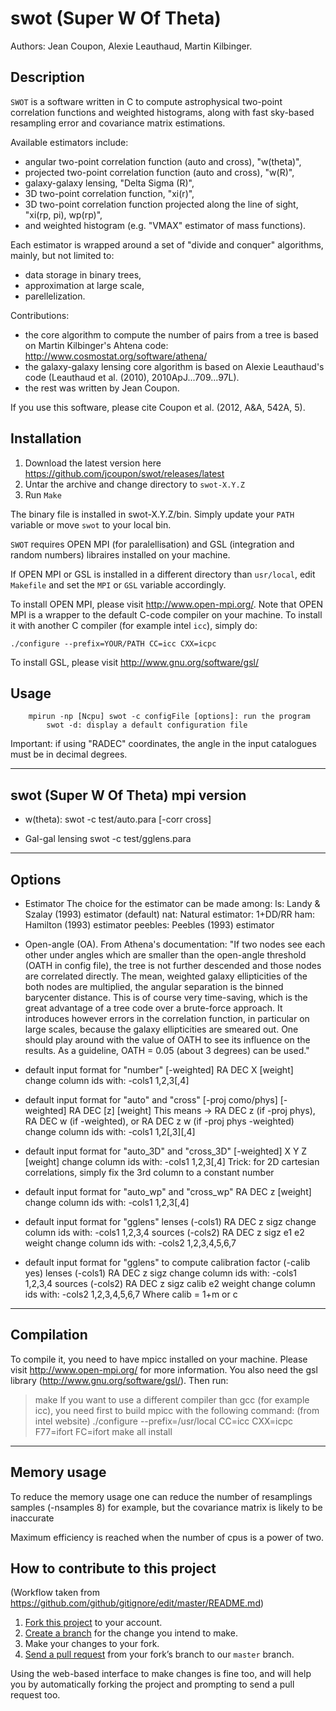 # swot (Super W Of Theta)

Authors: Jean Coupon, Alexie Leauthaud, Martin Kilbinger.

## Description

`SWOT` is a software written in C to compute astrophysical two-point correlation functions and weighted histograms, along with fast sky-based resampling error and covariance matrix estimations.

Available estimators include:
- angular two-point correlation function (auto and cross), "w(theta)",
- projected two-point correlation function (auto and cross), "w(R)",
- galaxy-galaxy lensing, "Delta Sigma (R)",
- 3D two-point correlation function, "xi(r)",
- 3D two-point correlation function projected along the line of sight, "xi(rp, pi), wp(rp)",
- and weighted histogram (e.g. "VMAX" estimator of mass functions).

Each estimator is wrapped around a set of "divide and conquer" algorithms, mainly, but not limited to:
- data storage in binary trees,
- approximation at large scale,
- parellelization.

Contributions:
- the core algorithm to compute the number of pairs from a tree is based on Martin Kilbinger's Ahtena code: http://www.cosmostat.org/software/athena/
- the galaxy-galaxy lensing core algorithm is based on Alexie Leauthaud's code (Leauthaud et al. (2010),  2010ApJ...709...97L).
- the rest was written by Jean Coupon.

If you use this software, please cite Coupon et al. (2012, A&A, 542A, 5).

## Installation

1. Download the latest version here https://github.com/jcoupon/swot/releases/latest
2. Untar the archive and change directory to `swot-X.Y.Z`
3. Run `Make`

The binary file is installed in swot-X.Y.Z/bin. Simply update your `PATH` variable or move `swot` to your local bin.

`SWOT` requires OPEN MPI (for paralellisation) and GSL (integration and random numbers) libraires installed on your machine. 

If OPEN MPI or GSL is installed in a different directory than `usr/local`, edit `Makefile` and set the `MPI` or `GSL` variable accordingly.

To install OPEN MPI, please visit http://www.open-mpi.org/. Note that OPEN MPI is a wrapper to the default C-code compiler on your machine. To install it with another C compiler (for example intel `icc`), simply do:
``` 
./configure --prefix=YOUR/PATH CC=icc CXX=icpc
```

To install GSL, please visit http://www.gnu.org/software/gsl/


## Usage


```
	mpirun -np [Ncpu] swot -c configFile [options]: run the program
        swot -d: display a default configuration file
```


Important: if using "RADEC" coordinates, the angle
in the input catalogues must be in decimal degrees.

-------------------------------------------------------------------------
swot (Super W Of Theta)  mpi version                                     
-------------------------------------------------------------------------

* w(theta):
swot -c test/auto.para [-corr cross]

* Gal-gal lensing
swot -c test/gglens.para

-------------------------------------------------------------------------
Options
-------------------------------------------------------------------------

* Estimator
The choice for the estimator can be made among:
ls: Landy & Szalay (1993) estimator (default)
nat: Natural estimator: 1+DD/RR
ham: Hamilton (1993) estimator
peebles: Peebles (1993) estimator

* Open-angle (OA). From Athena's documentation:
"If two nodes see each other under angles which are smaller than the open-angle
threshold (OATH in config file), the tree is not further descended and those
nodes are correlated directly. The mean, weighted galaxy ellipticities of the
both nodes are multiplied, the angular separation is the binned barycenter
distance.  This is of course very time-saving, which is the great advantage of a
tree code over a brute-force approach. It introduces however errors in the
correlation function, in particular on large scales, because the galaxy
ellipticities are smeared out. One should play around with the value of OATH to
see its influence on the results. As a guideline, OATH = 0.05 (about 3 degrees)
can be used."

* default input format for "number" [-weighted]
RA DEC X [weight]
change column ids with: -cols1 1,2,3[,4]

* default input format for "auto" and "cross" [-proj como/phys] [-weighted]
RA DEC [z] [weight]
This means -> RA DEC z (if -proj phys), RA DEC w (if -weighted), 
or  RA DEC z w (if -proj phys -weighted) 
change column ids with: -cols1 1,2[,3][,4]

* default input format for "auto_3D" and "cross_3D" [-weighted]
X Y Z [weight]
change column ids with: -cols1 1,2,3[,4]
Trick: for 2D cartesian correlations, simply fix the 3rd column
to a constant number

* default input format for "auto_wp" and "cross_wp"
RA DEC z [weight]
change column ids with: -cols1 1,2,3[,4]

* default input format for "gglens"
lenses (-cols1) RA DEC z sigz
change column ids with: -cols1 1,2,3,4
sources (-cols2) RA DEC z sigz e1 e2 weight
change column ids with: -cols2 1,2,3,4,5,6,7

* default input format for "gglens" to compute calibration factor (-calib yes)
lenses (-cols1) RA DEC z sigz
change column ids with: -cols1 1,2,3,4
sources (-cols2) RA DEC z sigz calib e2 weight
change column ids with: -cols2 1,2,3,4,5,6,7
Where calib = 1+m or c

-------------------------------------------------------------------------
Compilation
-------------------------------------------------------------------------

To compile it, you need to have mpicc installed on your 
machine. Please visit http://www.open-mpi.org/ for more 
information. You also need the gsl library
(http://www.gnu.org/software/gsl/). Then run:
> make
If you want to use a different compiler than gcc (for example icc),
you need first to build mpicc with the following command:
(from intel website)
> ./configure --prefix=/usr/local CC=icc CXX=icpc F77=ifort FC=ifort
> make all install

-------------------------------------------------------------------------
Memory usage
-------------------------------------------------------------------------

To reduce the memory usage one can reduce the number of resamplings samples 
(-nsamples 8) for example, but the covariance matrix is likely to be 
inaccurate

Maximum efficiency is reached when the number of cpus is a power of two.


## How to contribute to this project

(Workflow taken from https://github.com/github/gitignore/edit/master/README.md)

1. [Fork this project][fork] to your account.
2. [Create a branch][branch] for the change you intend to make.
3. Make your changes to your fork.
4. [Send a pull request][pr] from your fork’s branch to our `master` branch.

Using the web-based interface to make changes is fine too, and will help you
by automatically forking the project and prompting to send a pull request too.

[fork]: http://help.github.com/forking/
[branch]: https://help.github.com/articles/creating-and-deleting-branches-within-your-repository
[pr]: http://help.github.com/pull-requests/


